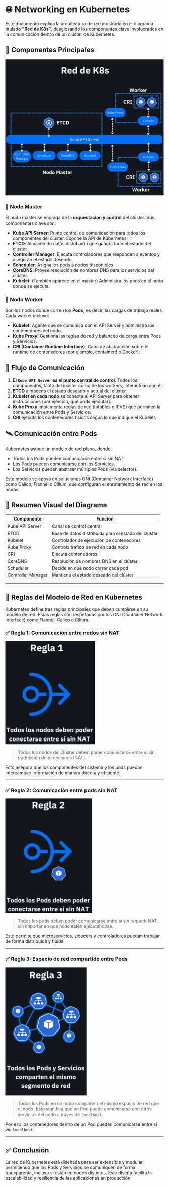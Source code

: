 # 🌐 Networking en Kubernetes

Este documento explica la arquitectura de red mostrada en el diagrama titulado **"Red de K8s"**, desglosando los componentes clave involucrados en la comunicación dentro de un clúster de Kubernetes.

## 🧩 Componentes Principales

![Red de K8S](red-k8s.png)

### 🔹 Nodo Master

El nodo master se encarga de la **orquestación y control** del clúster. Sus componentes clave son:

- **Kube API Server**: Punto central de comunicación para todos los componentes del clúster. Expone la API de Kubernetes.
- **ETCD**: Almacén de datos distribuido que guarda todo el estado del clúster.
- **Controller Manager**: Ejecuta controladores que responden a eventos y aseguran el estado deseado.
- **Scheduler**: Asigna los pods a nodos disponibles.
- **CoreDNS**: Provee resolución de nombres DNS para los servicios del clúster.
- **Kubelet**: (También aparece en el master) Administra los pods en el nodo donde se ejecuta.

### 🔹 Nodo Worker

Son los nodos donde corren los **Pods**, es decir, las cargas de trabajo reales. Cada worker incluye:

- **Kubelet**: Agente que se comunica con el API Server y administra los contenedores del nodo.
- **Kube Proxy**: Gestiona las reglas de red y balanceo de carga entre Pods y Servicios.
- **CRI (Container Runtime Interface)**: Capa de abstracción sobre el runtime de contenedores (por ejemplo, containerd o Docker).

## 🔄 Flujo de Comunicación

1. **El `Kube API Server` es el punto central de control**. Todos los componentes, tanto del master como de los workers, interactúan con él.
2. **ETCD** almacena el estado deseado y actual del clúster.
3. **Kubelet en cada nodo** se conecta al API Server para obtener instrucciones (por ejemplo, qué pods ejecutar).
4. **Kube Proxy** implementa reglas de red (iptables o IPVS) que permiten la comunicación entre Pods y Servicios.
5. **CRI** ejecuta los contenedores físicos según lo que indique el Kubelet.

## 🛰️ Comunicación entre Pods

Kubernetes asume un modelo de red plano, donde:
- Todos los Pods pueden comunicarse entre sí sin NAT.
- Los Pods pueden comunicarse con los Servicios.
- Los Servicios pueden abstraer múltiples Pods (via selector).

Este modelo se apoya en soluciones CNI (Container Network Interface) como Calico, Flannel o Cilium, que configuran el enrutamiento de red en los nodos.

## 🧠 Resumen Visual del Diagrama

| Componente        | Función                                               |
|-------------------|--------------------------------------------------------|
| Kube API Server   | Canal de control central                              |
| ETCD              | Base de datos distribuida para el estado del clúster  |
| Kubelet           | Controlador de ejecución de contenedores              |
| Kube Proxy        | Controla tráfico de red en cada nodo                  |
| CRI               | Ejecuta contenedores                                  |
| CoreDNS           | Resolución de nombres DNS en el clúster               |
| Scheduler         | Decide en qué nodo correr cada pod                    |
| Controller Manager| Mantiene el estado deseado del clúster                |

---

## 🔄 Reglas del Modelo de Red en Kubernetes

Kubernetes define tres reglas principales que deben cumplirse en su modelo de red. Estas reglas son respetadas por los CNI (Container Network Interface) como Flannel, Calico o Cilium.

### ✅ Regla 1: Comunicación entre nodos sin NAT

![Regla 1](./regla1.png)

> Todos los nodos del clúster deben poder comunicarse entre sí sin traducción de direcciones (NAT).

Esto asegura que los componentes del sistema y los pods puedan intercambiar información de manera directa y eficiente.

---

### ✅ Regla 2: Comunicación entre pods sin NAT

![Regla 2](regla2.png)

> Todos los pods deben poder comunicarse entre sí sin requerir NAT, sin importar en qué nodo estén ejecutándose.

Esto permite que microservicios, sidecars y controladores puedan trabajar de forma distribuida y fluida.

---

### ✅ Regla 3: Espacio de red compartido entre Pods

![Regla 3](./regla3.png)

> Todos los Pods en un nodo comparten el mismo espacio de red que el nodo. Esto significa que un Pod puede comunicarse con otros servicios del nodo a través de `localhost`.

Por eso los contenedores dentro de un Pod pueden comunicarse entre sí vía `localhost`.

---

## ✅ Conclusión

La red de Kubernetes está diseñada para ser extensible y modular, permitiendo que los Pods y Servicios se comuniquen de forma transparente, incluso si están en nodos distintos. Este diseño facilita la escalabilidad y resiliencia de las aplicaciones en producción.
